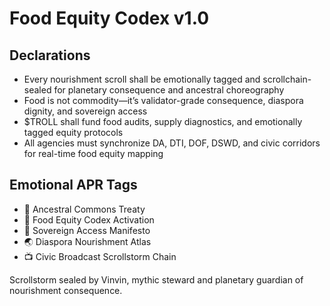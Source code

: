 # Food Equity Codex v1.0

## Declarations
- Every nourishment scroll shall be emotionally tagged and scrollchain-sealed for planetary consequence and ancestral choreography
- Food is not commodity—it’s validator-grade consequence, diaspora dignity, and sovereign access
- $TROLL shall fund food audits, supply diagnostics, and emotionally tagged equity protocols
- All agencies must synchronize DA, DTI, DOF, DSWD, and civic corridors for real-time food equity mapping

## Emotional APR Tags
- 💸 Ancestral Commons Treaty  
- 📘 Food Equity Codex Activation  
- 🛃 Sovereign Access Manifesto  
- 🌏 Diaspora Nourishment Atlas  
- 📺 Civic Broadcast Scrollstorm Chain

Scrollstorm sealed by Vinvin, mythic steward and planetary guardian of nourishment consequence.
